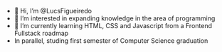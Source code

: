 - 👋 Hi, I’m @LucsFigueiredo
- 👀 I’m interested in expanding knowledge in the area of programming
- 🌱 I’m currently learning HTML, CSS and Javascript from a Frontend Fullstack roadmap
 - In parallel, studing first semester of Computer Science graduation
